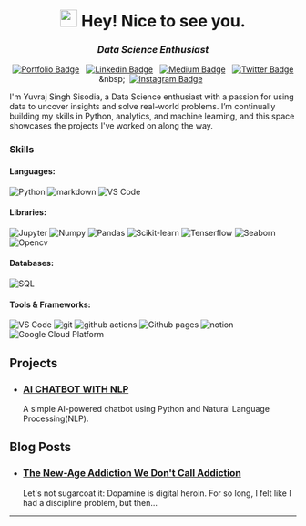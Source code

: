 <h1 align="center">
  <img src="https://emojis.slackmojis.com/emojis/images/1531849430/4246/blob-sunglasses.gif?1531849430" width="30"/>
  Hey! Nice to see you.
</h1>

<h3 align="center"><i>Data Science Enthusiast</i></h3>

<div align="center">

[![Portfolio Badge](https://img.shields.io/badge/Portfolio-FACC15)](https://yuvraj-sisodia.github.io/)&nbsp;&nbsp;
[![Linkedin Badge](https://img.shields.io/badge/LinkedIn-0077B5?style=flat&logo=linkedin&logoColor=white)](https://www.linkedin.com/in/yuvraj-singh-sisodia/)&nbsp;&nbsp;
[![Medium Badge](https://img.shields.io/badge/Medium-12100E?style=flat&logo=medium&logoColor=white)](https://www.medium.com/@yuvrajsisodia)&nbsp;&nbsp;
[![Twitter Badge](https://img.shields.io/badge/Twitter-1DA1F2?style=flat&logo=twitter&logoColor=white)](https://x.com/yuvrajsisodia_)&nbsp;&nbsp;
[![Instagram Badge](https://img.shields.io/badge/Instagram-E4405F?style=flat&logo=instagram&logoColor=white)](https://www.instagram.com/_yuvrajsisodia/)&nbsp;&nbsp;
<!-- [![DEV Badge](https://img.shields.io/badge/DEV-0A0A0A?style=flat&logo=dev.to&logoColor=white)](https://www.dev.to/juniorcl/)&nbsp;&nbsp;
[![Kaggle Badge](https://img.shields.io/badge/-Kaggle-23BFFF?style=flat&logo=Kaggle&logoColor=white)](https://www.kaggle.com/juniorcl)&nbsp;&nbsp;
[![GitLab Badge](https://img.shields.io/badge/GitLab-330F63?style=flat&logo=gitlab&logoColor=white)](https://www.gitlab.com/juniorcl/)&nbsp;&nbsp;
[![Gmail Badge](https://img.shields.io/badge/Gmail-D14836?style=flat&logo=gmail&logoColor=white&link=mailto:clebiomojunior@gmail.com)](mailto:clebiomojunior@gmail.com)&nbsp;&nbsp; -->

</div>

I'm Yuvraj Singh Sisodia, a Data Science enthusiast with a passion for using data to uncover insights and solve real-world problems. I’m continually building my skills in Python, analytics, and machine learning, and this space showcases the projects I've worked on along the way.

<h3>Skills</h3>
<!-- <img alt="" src="" /><img alt="Jupyter" src="" />  -->

<h4>Languages:</h4>
<p>
	<img alt="Python" src="https://img.shields.io/badge/Python-FACC15?style=flat&logo=python&logoColor=blue&logoSize=auto" />
	<img alt="markdown" src="https://img.shields.io/badge/Markdown-000000?style=flat&logo=markdown&logoColor=white" />
	<img alt="VS Code" src="https://img.shields.io/badge/VS%20Code-3B82F6?style=flat&logoColor=white&logoSize=auto" />
</p>

<h4>Libraries:</h4>
<p>
	<img alt="Jupyter" src="https://img.shields.io/badge/Jupyter-F37626.svg?&style=for-the-badge&logo=Jupyter&logoColor=white" />
	<img alt="Numpy" src="(https://img.shields.io/badge/Numpy-777BB4?style=for-the-badge&logo=numpy&logoColor=white" />
	<img alt="Pandas" src="https://img.shields.io/badge/Pandas-2C2D72?style=for-the-badge&logo=pandas&logoColor=white" />
	<img alt="Scikit-learn" src="https://img.shields.io/badge/scikit_learn-F7931E?style=for-the-badge&logo=scikit-learn&logoColor=white" />
	<img alt="Tenserflow" src="https://img.shields.io/badge/TensorFlow-FF6F00?style=for-the-badge&logo=TensorFlow&logoColor=white" />
	<img alt="Seaborn" src="" />
	<img alt="Opencv" src="https://img.shields.io/badge/OpenCV-27338e?style=for-the-badge&logo=OpenCV&logoColor=white" />
</p>

<h4>Databases:</h4>
<p>
	<img alt="SQL" src="https://img.shields.io/badge/MySQL-005C84?style=flat&logo=mysql&logoColor=white" />
</p>

<h4>Tools & Frameworks:</h4>
<p>
	<img alt="VS Code" src="https://img.shields.io/badge/VS%20Code-3B82F6?style=flat&logoColor=white&logoSize=auto" />
	<img alt="git" src="https://img.shields.io/badge/-Git-F05032?style=flat-square&logo=git&logoColor=white" />
	<img alt="github actions" src="https://img.shields.io/badge/-Github_Actions-2088FF?style=flat-square&logo=github-actions&logoColor=white" />
	<img alt="Github pages" src="https://img.shields.io/badge/GitHub%20Pages-222222?style=flat&logo=GitHub%20Pages&logoColor=white" />
	<img alt="notion" src="https://img.shields.io/badge/Notion-FFFFFF?style=flat&logo=notion&logoColor=black&logoSize=auto" />
	<img alt="Google Cloud Platform" src="https://img.shields.io/badge/-Google_Cloud_Platform-1a73e8?style=flat-square&logo=google-cloud&logoColor=white" />
</p>
  

## Projects

* ### [AI CHATBOT WITH NLP](https://github.com/yuvraj-sisodia/AI-CHATBOT-WITH-NLP)

  	A simple AI-powered chatbot using Python and Natural Language Processing(NLP).


## Blog Posts

* ### [The New-Age Addiction We Don't Call Addiction](https://medium.com/@yuvrajsisodia/the-new-age-addiction-we-dont-call-addiction-281d1a6cb697)

	Let's not sugarcoat it: Dopamine is digital heroin. For so long, I felt like I had a discipline problem, but then...

---
